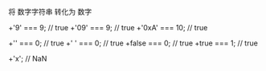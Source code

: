 将 数字字符串 转化为 数字

+'9' === 9; // true
+'09' === 9; // true
+'0xA' === 10; // true

+'' === 0; // true
+' ' === 0; // true
+false === 0; // true
+true === 1; // true

+'x'; // NaN
